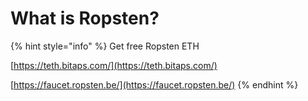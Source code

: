 # What is Ropsten?

{% hint style="info" %}
Get free Ropsten ETH 

[https://teth.bitaps.com/](https://teth.bitaps.com/)

[https://faucet.ropsten.be/](https://faucet.ropsten.be/)
{% endhint %}

